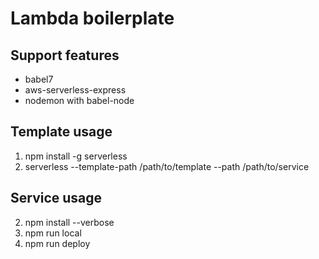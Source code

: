 # Lambda boilerplate

## Support features

* babel7
* aws-serverless-express
* nodemon with babel-node

## Template usage

1. npm install -g serverless
1. serverless --template-path /path/to/template --path /path/to/service

## Service usage

2. npm install --verbose
2. npm run local
2. npm run deploy 


